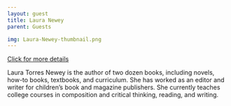 ```yaml
---
layout: guest
title: Laura Newey
parent: Guests

img: Laura-Newey-thumbnail.png
---
```




<div class="badge-base LI-profile-badge" data-locale="en_US" data-size="medium" data-theme="light" data-type="VERTICAL" data-vanity="" data-version="v1"><a class="badge-base__link LI-simple-link" href="https://www.linkedin.com/in/?trk=profile-badge">Click for more details</a></div>


Laura Torres Newey is the author of two dozen books, including novels, how-to books, textbooks, and curriculum. She has worked as an editor and writer for children’s book and magazine publishers. She currently teaches college courses in composition and critical thinking, reading, and writing.

